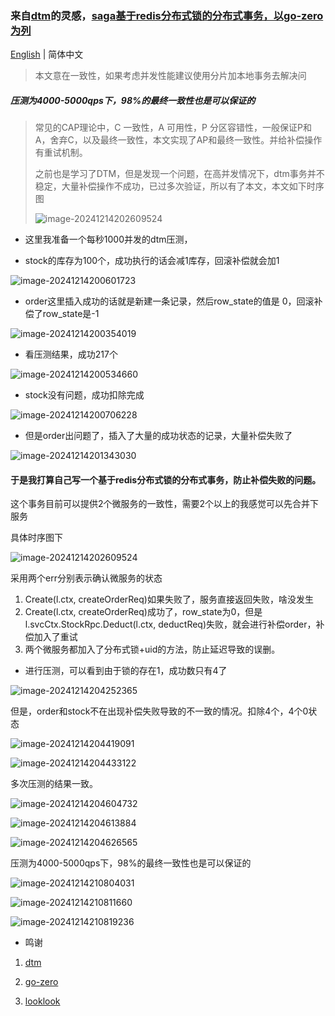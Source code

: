 ### 来自[dtm](https://dtm.pub/ref/gozero.html)的灵感，[saga基于redis分布式锁的分布式事务，以go-zero为列](https://github.com/H-H1/SAGA-go-zero)

[English](README.md) | 简体中文

> 本文意在一致性，如果考虑并发性能建议使用分片加本地事务去解决问

##### 压测为4000-5000qps下，98%的最终一致性也是可以保证的

> 常见的CAP理论中，C 一致性，A 可用性，P 分区容错性，一般保证P和A，舍弃C，以及最终一致性，本文实现了AP和最终一致性。并给补偿操作有重试机制。
>
> 之前也是学习了DTM，但是发现一个问题，在高并发情况下，dtm事务并不稳定，大量补偿操作不成功，已过多次验证，所以有了本文，本文如下时序图
>
> ![image-20241214202609524](https://github.com/user-attachments/assets/cd42f34d-a3d8-4f31-823e-a12eaddfa56e)

- 这里我准备一个每秒1000并发的dtm压测，

- stock的库存为100个，成功执行的话会减1库存，回滚补偿就会加1

![image-20241214200601723](https://github.com/user-attachments/assets/90856cd0-8150-4a9a-aa9a-1ca9bb7148cd)


- order这里插入成功的话就是新建一条记录，然后row_state的值是 0，回滚补偿了row_state是-1

![image-20241214200354019](https://github.com/user-attachments/assets/742dbe3d-e76c-4ce1-a7d3-96ebde8f2d09)


- 看压测结果，成功217个

![image-20241214200534660](https://github.com/user-attachments/assets/b6999b00-6ac4-4037-9f3a-2efe48a30e72)


- stock没有问题，成功扣除完成

![image-20241214200706228](https://github.com/user-attachments/assets/46e99d56-f299-4606-8096-0016a7c74ae5)


- 但是order出问题了，插入了大量的成功状态的记录，大量补偿失败了

![image-20241214201343030](https://github.com/user-attachments/assets/4a8dd73a-72c7-4416-b17b-78c308278b65)


#### 于是我打算自己写一个基于redis分布式锁的分布式事务，防止补偿失败的问题。

这个事务目前可以提供2个微服务的一致性，需要2个以上的我感觉可以先合并下服务

具体时序图下

![image-20241214202609524](https://github.com/user-attachments/assets/cd42f34d-a3d8-4f31-823e-a12eaddfa56e)


采用两个err分别表示确认微服务的状态

1. Create(l.ctx, createOrderReq)如果失败了，服务直接返回失败，啥没发生
2. Create(l.ctx, createOrderReq)成功了，row_state为0，但是l.svcCtx.StockRpc.Deduct(l.ctx, deductReq)失败，就会进行补偿order，补偿加入了重试
3. 两个微服务都加入了分布式锁+uid的方法，防止延迟导致的误删。

- 进行压测，可以看到由于锁的存在1，成功数只有4了

![image-20241214204252365](https://github.com/user-attachments/assets/f2de42e3-ce75-468f-ace1-5d73c80c8b38)


但是，order和stock不在出现补偿失败导致的不一致的情况。扣除4个，4个0状态

![image-20241214204419091](https://github.com/user-attachments/assets/bb53d5ea-09ce-4a54-aca5-0f694326c450)

![image-20241214204433122](https://github.com/user-attachments/assets/1909edd3-0ee3-4282-b652-391618e014e1)



多次压测的结果一致。

![image-20241214204604732](https://github.com/user-attachments/assets/975df20c-76b4-42da-b80a-0eb13b881130)

![image-20241214204613884](https://github.com/user-attachments/assets/e748435e-fc9a-488f-95c0-176518141234)


![image-20241214204626565](https://github.com/user-attachments/assets/2046eedb-c117-41f5-8720-07246d1c0946)



压测为4000-5000qps下，98%的最终一致性也是可以保证的

![image-20241214210804031](https://github.com/user-attachments/assets/f6485935-cff3-481c-b66a-7b2ba6aaebb1)


![image-20241214210811660](https://github.com/user-attachments/assets/ab54f6f0-331b-4fa9-b441-a2131b722b6d)

![image-20241214210819236](https://github.com/user-attachments/assets/78009ccb-2af8-4793-9243-9bf21cf0b445)

- 鸣谢

1. [dtm](https://github.com/dtm-labs/dtm)

2. [go-zero](https://github.com/zeromicro/go-zero)

3. [looklook](https://github.com/zeromicro/go-zero)

   

